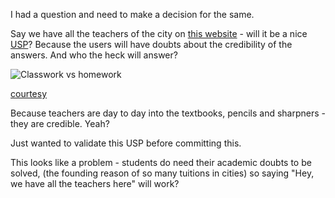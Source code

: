 I had a question and need to make a decision for the same.

Say we have all the teachers of the city on [this website](https://nerdspal.com/) - will it be a nice [USP](http://www.entrepreneur.com/encyclopedia/unique-selling-proposition-usp)? Because the users will have doubts about the credibility of the answers. And who the heck will answer?

![Classwork vs homework](http://whyareyoustupid.com/wp-content/uploads/funny-teacher-college-meme.jpg)

[courtesy](http://whyareyoustupid.com/teacher-meme-funny/funny-teacher-college-meme/)

Because teachers are day to day into the textbooks, pencils and sharpners - they are credible. Yeah?

Just wanted to validate this USP before committing this. 

This looks like a problem - students do need their academic doubts to be solved, (the founding reason of so many tuitions in cities) so saying "Hey, we have all the teachers here" will work?
